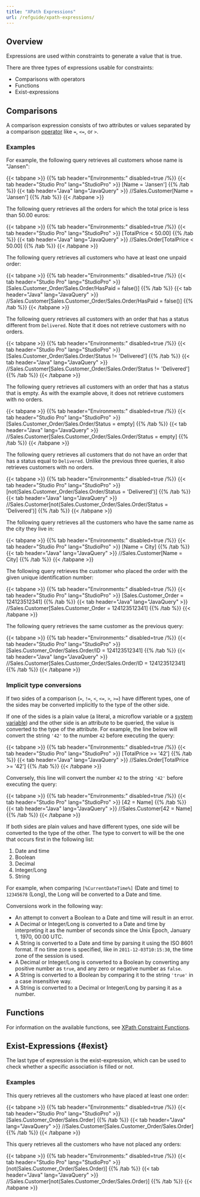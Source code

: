 ```yaml
---
title: "XPath Expressions"
url: /refguide/xpath-expressions/
---
```


## Overview

Expressions are used within constraints to generate a value that is true.

There are three types of expressions usable for constraints:

* Comparisons with operators
* Functions
* Exist-expressions

## Comparisons

A comparison expression consists of two attributes or values separated by a comparison [operator](/refguide/xpath-operators/) like `=`, `<=`, or `>`.

### Examples

For example, the following query retrieves all customers whose name is "Jansen":

{{< tabpane >}}
  {{% tab header="Environments:" disabled=true /%}}
  {{< tab header="Studio Pro" lang="StudioPro" >}}
    [Name = 'Jansen']
    {{% /tab %}}
  {{< tab header="Java" lang="JavaQuery" >}}
    //Sales.Customer[Name = 'Jansen']
    {{% /tab %}}
{{< /tabpane >}}

The following query retrieves all the orders for which the total price is less than 50.00 euros:

{{< tabpane >}}
  {{% tab header="Environments:" disabled=true /%}}
  {{< tab header="Studio Pro" lang="StudioPro" >}}
    [TotalPrice < 50.00]
    {{% /tab %}}
  {{< tab header="Java" lang="JavaQuery" >}}
    //Sales.Order[TotalPrice < 50.00]
    {{% /tab %}}
{{< /tabpane >}}

The following query retrieves all customers who have at least one unpaid order:

{{< tabpane >}}
  {{% tab header="Environments:" disabled=true /%}}
  {{< tab header="Studio Pro" lang="StudioPro" >}}
    [Sales.Customer_Order/Sales.Order/HasPaid = false()]
    {{% /tab %}}
  {{< tab header="Java" lang="JavaQuery" >}}
    //Sales.Customer[Sales.Customer_Order/Sales.Order/HasPaid = false()]
    {{% /tab %}}
{{< /tabpane >}}

The following query retrieves all customers with an order that has a status different from `Delivered`.
Note that it does not retrieve customers with no orders.

{{< tabpane >}}
  {{% tab header="Environments:" disabled=true /%}}
  {{< tab header="Studio Pro" lang="StudioPro" >}}
    [Sales.Customer_Order/Sales.Order/Status != 'Delivered']
    {{% /tab %}}
  {{< tab header="Java" lang="JavaQuery" >}}
    //Sales.Customer[Sales.Customer_Order/Sales.Order/Status != 'Delivered']
    {{% /tab %}}
{{< /tabpane >}}

The following query retrieves all customers with an order that has a status that is empty.
As with the example above, it does not retrieve customers with no orders.

{{< tabpane >}}
  {{% tab header="Environments:" disabled=true /%}}
  {{< tab header="Studio Pro" lang="StudioPro" >}}
    [Sales.Customer_Order/Sales.Order/Status = empty]
    {{% /tab %}}
  {{< tab header="Java" lang="JavaQuery" >}}
    //Sales.Customer[Sales.Customer_Order/Sales.Order/Status = empty]
    {{% /tab %}}
{{< /tabpane >}}

The following query retrieves all customers that do not have an order that has a status equal to `Delivered`.
Unlike the previous three queries, it also retrieves customers with no orders.

{{< tabpane >}}
  {{% tab header="Environments:" disabled=true /%}}
  {{< tab header="Studio Pro" lang="StudioPro" >}}
    [not(Sales.Customer_Order/Sales.Order/Status = 'Delivered')]
    {{% /tab %}}
  {{< tab header="Java" lang="JavaQuery" >}}
    //Sales.Customer[not(Sales.Customer_Order/Sales.Order/Status = 'Delivered')]
    {{% /tab %}}
{{< /tabpane >}}

The following query retrieves all the customers who have the same name as the city they live in:

{{< tabpane >}}
  {{% tab header="Environments:" disabled=true /%}}
  {{< tab header="Studio Pro" lang="StudioPro" >}}
    [Name = City]
    {{% /tab %}}
  {{< tab header="Java" lang="JavaQuery" >}}
    //Sales.Customer[Name = City]
    {{% /tab %}}
{{< /tabpane >}}

The following query retrieves the customer who placed the order with the given unique identification number:

{{< tabpane >}}
  {{% tab header="Environments:" disabled=true /%}}
  {{< tab header="Studio Pro" lang="StudioPro" >}}
    [Sales.Customer_Order = 124123512341]
    {{% /tab %}}
  {{< tab header="Java" lang="JavaQuery" >}}
    //Sales.Customer[Sales.Customer_Order = 124123512341]
    {{% /tab %}}
{{< /tabpane >}}

The following query retrieves the same customer as the previous query:

{{< tabpane >}}
  {{% tab header="Environments:" disabled=true /%}}
  {{< tab header="Studio Pro" lang="StudioPro" >}}
    [Sales.Customer_Order/Sales.Order/ID = 124123512341]
    {{% /tab %}}
  {{< tab header="Java" lang="JavaQuery" >}}
    //Sales.Customer[Sales.Customer_Order/Sales.Order/ID = 124123512341]
    {{% /tab %}}
{{< /tabpane >}}

### Implicit type conversions

If two sides of a comparison (`=`, `!=`, `<`, `<=`, `>`, `>=`) have different types, one of the sides may be converted implicitly to the type of the other side.

If one of the sides is a plain value (a literal, a microflow variable or a [system variable](/refguide/xpath-keywords-and-system-variables/#system-variables)) and the other side is an attribute to be queried, the value is converted to the type of the attribute. For example, the line below will convert the string `'42'` to the number `42` before executing the query:

{{< tabpane >}}
  {{% tab header="Environments:" disabled=true /%}}
  {{< tab header="Studio Pro" lang="StudioPro" >}}
    [TotalPrice >= '42']
    {{% /tab %}}
  {{< tab header="Java" lang="JavaQuery" >}}
    //Sales.Order[TotalPrice >= '42']
    {{% /tab %}}
{{< /tabpane >}}

Conversely, this line will convert the number `42` to the string `'42'` before executing the query:

{{< tabpane >}}
  {{% tab header="Environments:" disabled=true /%}}
  {{< tab header="Studio Pro" lang="StudioPro" >}}
    [42 = Name]
    {{% /tab %}}
  {{< tab header="Java" lang="JavaQuery" >}}
    //Sales.Customer[42 = Name]
    {{% /tab %}}
{{< /tabpane >}}

If both sides are plain values and have different types, one side will be converted to the type of the other. The type to convert to will be the one that occurs first in the following list:

1. Date and time
1. Boolean
1. Decimal
1. Integer/Long
1. String

For example, when comparing `[%CurrentDateTime%]` (Date and time) to `12345678` (Long), the Long will be converted to a Date and time.

Conversions work in the following way:

* An attempt to convert a Boolean to a Date and time will result in an error.
* A Decimal or Integer/Long is converted to a Date and time by interpreting it as the number of seconds since the Unix Epoch, January 1, 1970, 00:00 UTC.
* A String is converted to a Date and time by parsing it using the ISO 8601 format. If no time zone is specified, like in `2011-12-03T10:15:30`, the time zone of the session is used.
* A Decimal or Integer/Long is converted to a Boolean by converting any positive number as `true`, and any zero or negative number as `false`.
* A String is converted to a Boolean by comparing it to the string `'true'` in a case insensitive way.
* A String is converted to a Decimal or Integer/Long by parsing it as a number.

## Functions

For information on the available functions, see [XPath Constraint Functions](/refguide/xpath-constraint-functions/).

## Exist-Expressions {#exist}

The last type of expression is the exist-expression, which can be used to check whether a specific association is filled or not.

### Examples

This query retrieves all the customers who have placed at least one order:

{{< tabpane >}}
  {{% tab header="Environments:" disabled=true /%}}
  {{< tab header="Studio Pro" lang="StudioPro" >}}
    [Sales.Customer_Order/Sales.Order]
    {{% /tab %}}
  {{< tab header="Java" lang="JavaQuery" >}}
    //Sales.Customer[Sales.Customer_Order/Sales.Order]
    {{% /tab %}}
{{< /tabpane >}}

This query retrieves all the customers who have not placed any orders:

{{< tabpane >}}
  {{% tab header="Environments:" disabled=true /%}}
  {{< tab header="Studio Pro" lang="StudioPro" >}}
    [not(Sales.Customer_Order/Sales.Order)]
    {{% /tab %}}
  {{< tab header="Java" lang="JavaQuery" >}}
    //Sales.Customer[not(Sales.Customer_Order/Sales.Order)]
    {{% /tab %}}
{{< /tabpane >}}
